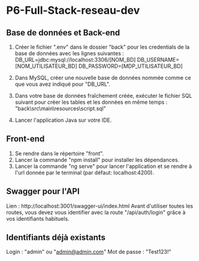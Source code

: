 # P6-Full-Stack-reseau-dev

## Base de données et Back-end
1. Créer le fichier ".env" dans le dossier "back" pour les credentials de la base de données avec les lignes suivantes :
    DB_URL=jdbc:mysql://localhost:3306/[NOM_BD]
    DB_USERNAME=[NOM_UTILISATEUR_BD]
    DB_PASSWORD=[MDP_UTILISATEUR_BD]

2. Dans MySQL, créer une nouvelle base de données nommée comme ce que vous avez indiqué pour "DB_URL".
3. Dans votre base de données fraîchement créée, exécuter le fichier SQL suivant pour créer les tables et les données en même temps : "back\src\main\resources\script.sql"
4. Lancer l'application Java sur votre IDE.

## Front-end
1. Se rendre dans le répertoire "front".
2. Lancer la commande "npm install" pour installer les dépendances.
3. Lancer la commande "ng serve" pour lancer l'application et se rendre à l'url donnée par le terminal (par défaut: localhost:4200).

## Swagger pour l'API
Lien : http://localhost:3001/swagger-ui/index.html
Avant d'utiliser toutes les routes, vous devez vous identifier avec la route "/api/auth/login" grâce à vos identifiants habituels.

## Identifiants déjà existants
Login : "admin" ou "admin@admin.com"
Mot de passe : "Test123!"
